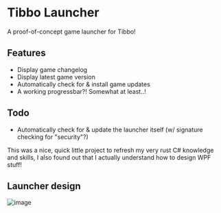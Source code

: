 # Tibbo Launcher
A proof-of-concept game launcher for Tibbo! 

## Features
- Display game changelog
- Display latest game version
- Automatically check for & install game updates
- A working progressbar?! Somewhat at least..!

## Todo
- Automatically check for & update the launcher itself (w/ signature checking for "security"?)

This was a nice, quick little project to refresh my very rust C# knowledge and skills, I also found out that I actually understand how to design WPF stuff!

## Launcher design
![image](https://github.com/knut-egil/tibbo-launcher/assets/86576502/9808c710-fbdf-4129-a574-a39a4ecf5fd0)
